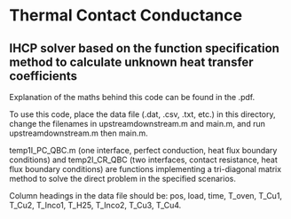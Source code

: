 # Thermal Contact Conductance

## IHCP solver based on the function specification method to calculate unknown heat transfer coefficients

Explanation of the maths behind this code can be found in the .pdf.

To use this code, place the data file (.dat, .csv, .txt, etc.) in this directory, change the filenames in upstreamdownstream.m and main.m, and run upstreamdownstream.m then main.m.

temp1I_PC_QBC.m (one interface, perfect conduction, heat flux boundary conditions) and temp2I_CR_QBC (two interfaces, contact resistance, heat flux boundary conditions) are functions implementing a tri-diagonal matrix method to solve the direct problem in the specified scenarios.

Column headings in the data file should be: pos, load, time, T_oven, T_Cu1, T_Cu2, T_Inco1, T_H25, T_Inco2, T_Cu3, T_Cu4.
